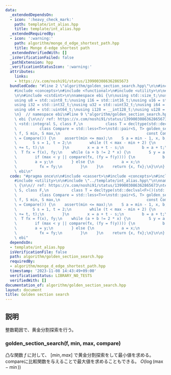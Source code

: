```yaml
---
data:
  _extendedDependsOn:
  - icon: ':heavy_check_mark:'
    path: template/int_alias.hpp
    title: template/int_alias.hpp
  _extendedRequiredBy:
  - icon: ':warning:'
    path: algorithm/monge_d_edge_shortest_path.hpp
    title: Monge d-edge shortest path
  _extendedVerifiedWith: []
  _isVerificationFailed: false
  _pathExtension: hpp
  _verificationStatusIcon: ':warning:'
  attributes:
    links:
    - https://x.com/noshi91/status/1399003086362865673
  bundledCode: "#line 2 \"algorithm/golden_section_search.hpp\"\n\n#include <cassert>\n\
    #include <concepts>\n#include <functional>\n#include <utility>\n\n#line 2 \"template/int_alias.hpp\"\
    \n\n#include <cstdint>\n\nnamespace ebi {\n\nusing std::size_t;\nusing i8 = std::int8_t;\n\
    using u8 = std::uint8_t;\nusing i16 = std::int16_t;\nusing u16 = std::uint16_t;\n\
    using i32 = std::int32_t;\nusing u32 = std::uint32_t;\nusing i64 = std::int64_t;\n\
    using u64 = std::uint64_t;\nusing i128 = __int128_t;\nusing u128 = __uint128_t;\n\
    \n}  // namespace ebi\n#line 9 \"algorithm/golden_section_search.hpp\"\n\nnamespace\
    \ ebi {\n\n// ref: https://x.com/noshi91/status/1399003086362865673\ntemplate\
    \ <std::integral S, class F,\n          class T = decltype(std::declval<F>()(std::declval<S>())),\n\
    \          class Compare = std::less<T>>\nstd::pair<S, T> golden_section_search(F\
    \ f, S min, S max,\n                                      const Compare &compare\
    \ = Compare()) {\n    assert(min <= max);\n    S a = min - 1, x, b;\n    {\n \
    \       S s = 1, t = 2;\n        while (t < max - min + 2) {\n            std::swap(s\
    \ += t, t);\n        }\n        x = a + t - s;\n        b = a + t;\n    }\n  \
    \  T fx = f(x), fy;\n    while (a + b != 2 * x) {\n        S y = a + b - x;\n\
    \        if (max < y || compare(fx, (fy = f(y)))) {\n            b = a;\n    \
    \        a = y;\n        } else {\n            a = x;\n            x = y;\n  \
    \          fx = fy;\n        }\n    }\n    return {x, fx};\n}\n\n}  // namespace\
    \ ebi\n"
  code: "#pragma once\n\n#include <cassert>\n#include <concepts>\n#include <functional>\n\
    #include <utility>\n\n#include \"../template/int_alias.hpp\"\n\nnamespace ebi\
    \ {\n\n// ref: https://x.com/noshi91/status/1399003086362865673\ntemplate <std::integral\
    \ S, class F,\n          class T = decltype(std::declval<F>()(std::declval<S>())),\n\
    \          class Compare = std::less<T>>\nstd::pair<S, T> golden_section_search(F\
    \ f, S min, S max,\n                                      const Compare &compare\
    \ = Compare()) {\n    assert(min <= max);\n    S a = min - 1, x, b;\n    {\n \
    \       S s = 1, t = 2;\n        while (t < max - min + 2) {\n            std::swap(s\
    \ += t, t);\n        }\n        x = a + t - s;\n        b = a + t;\n    }\n  \
    \  T fx = f(x), fy;\n    while (a + b != 2 * x) {\n        S y = a + b - x;\n\
    \        if (max < y || compare(fx, (fy = f(y)))) {\n            b = a;\n    \
    \        a = y;\n        } else {\n            a = x;\n            x = y;\n  \
    \          fx = fy;\n        }\n    }\n    return {x, fx};\n}\n\n}  // namespace\
    \ ebi"
  dependsOn:
  - template/int_alias.hpp
  isVerificationFile: false
  path: algorithm/golden_section_search.hpp
  requiredBy:
  - algorithm/monge_d_edge_shortest_path.hpp
  timestamp: '2023-11-08 14:43:49+09:00'
  verificationStatus: LIBRARY_NO_TESTS
  verifiedWith: []
documentation_of: algorithm/golden_section_search.hpp
layout: document
title: Golden section search
---
```


## 説明

整数範囲で、黄金分割探索を行う。

### golden_section_search(f, min, max, compare)

凸な関数 $f$ に対して、 $[min, max]$ で黄金分割探索をして最小値を求める。compareに比較関数を与えることで最大値を求めることもできる。 $O(\log (\max - \min))$